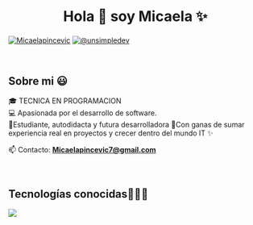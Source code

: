<h1 align="center">Hola 👋  soy Micaela ✨ </h1> 

<p align="left">
<a href="www.linkedin.com/in/micaela-pincevic-01bbb0255" target="blank"><img align="center" src="https://img.shields.io/badge/LinkedIn-0077B5?style=for-the-badge&logo=linkedin&logoColor=white" alt="Micaelapincevic"/></a>
<a href = "mailto:micaelapincevic7@gmail.com" target="blank"><img align="center" src="https://img.shields.io/badge/Gmail-D14836?style=for-the-badge&logo=gmail&logoColor=white" alt="@unsimpledev"  /></a>
  </p>
<br>
<h2>Sobre mi 😃</h2>
<!--Intro start-->

<p align="left">
🎓 TECNICA EN PROGRAMACION
<br>
💻 Apasionada por el desarrollo de software.
<br>
📝Estudiante, autodidacta y futura desarrolladora 🚀Con ganas de sumar experiencia real en proyectos y crecer dentro del mundo IT ✨

📫 Contacto: **Micaelapincevic7@gmail.com**
<!--Intro end-->
  </p>
<br>

<h2 >Tecnologías conocidas👨🏻‍💻</h2>
<!--tech stack icons-->
<p align="left">
  <a href="https://skillicons.dev">
    <img src="https://skillicons.dev/icons?i=androidstudiocss,html,js,mysql,sqlite,py,wordpress,vscode,figma,discord,ps&perline=12" />
  </a>
</p>
<br><br>



